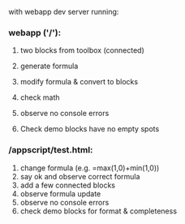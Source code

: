 
with webapp dev server running:

### webapp ('/'):

1. two blocks from toolbox (connected)
2. generate formula
3. modify formula & convert to blocks
4. check math
5. observe no console errors

1. Check demo blocks have no empty spots


### /appscript/test.html:

1. change formula (e.g. =max(1,0)+min(1,0))
2. say ok and observe correct formula
3. add a few connected blocks
4. observe formula update
5. observe no console errors
6. check demo blocks for format & completeness
